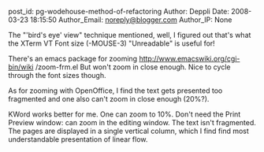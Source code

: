 post_id: pg-wodehouse-method-of-refactoring
Author: Deppli
Date: 2008-03-23 18:15:50
Author_Email: noreply@blogger.com
Author_IP: None

The "'bird's eye' view" technique mentioned, well,
I figured out that's what the XTerm VT Font size (-MOUSE-3) "Unreadable" is useful for!

There's an emacs package for zooming http://www.emacswiki.org/cgi-bin/wiki
/zoom-frm.el But won't zoom in close enough.  Nice to cycle through the font
sizes though.

As for zooming with OpenOffice, I find the text gets presented too fragmented
and one also can't zoom in close enough (20%?).

KWord works better for me.  One can zoom to 10%.  Don't need the Print Preview
window: can zoom in the editing window.  The text isn't fragmented. The pages
are displayed in a single vertical column, which I find find most
understandable presentation of linear flow.
